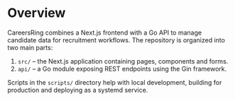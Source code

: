 # Overview

CareersRing combines a Next.js frontend with a Go API to manage candidate data for recruitment workflows. The repository is organized into two main parts:

1. `src/` – the Next.js application containing pages, components and forms.
2. `api/` – a Go module exposing REST endpoints using the Gin framework.

Scripts in the `scripts/` directory help with local development, building for production and deploying as a systemd service.
